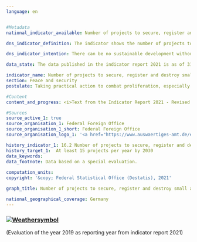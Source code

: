 ```yaml
---
language: en    


#Metadata    
national_indicator_available: Number of projects to secure, register and destroy small arms and light weapons carried out by Germany in affected regions of the world    

dns_indicator_definition: The indicator shows the number of projects to secure, register and destroy small arms and light weapons (SALW) carried out in Africa, Eastern and South-Eastern Europe, Latin America and Asia with German financial support.    

dns_indicator_intention: There can be no sustainable development without peace and no peace without sustainable development – as emphasised in the preamble to the 2030 Agenda for Sustainable Development. With the measures covered by this indicator, Germany contributes to peacekeeping in a specific and tangible way. The goal is for Germany to carry out at least 15 projects to secure, register and destroy SALW each year.    

data_state: The data published in the indicator report 2021 is as of 31.12.2020. The data shown on the DNS-Online-Platform is updated regularly, so that more current data may be available online than published in the indicator report 2021.    

indicator_name: Number of projects to secure, register and destroy small arms and light weapons carried out by Germany in affected regions of the world    
section: Peace and security    
postulate: Taking practical action to combat proliferation, especially of small arms    

#Content    
content_and_progress: <i>Text from the Indicator Report 2021 - Revised translation</i><br><br>The data for the indicator come from a special evaluation by the Federal Foreign Office. This special evaluation found that the number of projects run per year rose from 8 in 2006 to 31 in 2019. According to the evaluation, the goal of Germany involving itself through at least 15 projects annually was already achieved for the first time in 2012. With the exception of 2013, that target was also reached or even exceeded in the years that followed. The regional focuses of Germany’s involvement were in East and West Africa, the Western Balkans and Ukraine. Other projects were supported in Latin America and the Caribbean. It is possible that projects with run-times longer than one year were counted more than once.<br><br>The projects reported are not all financed exclusively by the Federal Foreign Office but may also receive third-party funds. The indicator therefore includes those projects only partially funded from the public purse. Notably, the number of projects carried out says nothing about their scale or their level of success. Clearly formulated and communicated criteria are essential, moreover, for a project to be unequivocally categorised as in line with the indicator’s aims. The German Government’s Annual Disarmament Report contains a list of projects with the objective of SALW control, alongside their sources of funding. Their number differs from those reported for this indicator. One reason for this may be the particular focus of individual projects, which affects whether they are taken into account. This means that the indicator depicts more than the extent of state involvement in these projects.<br><br>In accordance with the guidelines on statistical reporting issued by its Development Assistance Committee, the Organisation for Economic Co-operation and Development (OECD) also publishes detailed figures on projects for reintegration and SALW control (CRS Purpose Code 15240). There are some discrepancies here too, which may arise from a project, though its objective is SALW control, being part of a larger project with a focus which precludes its inclusion in this category.<br><br>If the indicator were based on the number of projects counted in the above-mentioned OECD category, the target of at least 15 projects would have been reached in 2006 and every year since 2016. The target value would not have been achieved in the intervening years. In 2019, the OECD counted 22 projects. However, those projects also included measures for reintegrating former combatants from armed groups into society. Without such reintegration projects, the number of project exclusively or chiefly intended to combat SALW would be lower.    

#Sources    
source_active_1: true
source_organisation_1: Federal Foreign Office 
source_organisation_1_short: Federal Foreign Office 
source_organisation_logo_1: '<a href="https://www.auswaertiges-amt.de/en"><img src="https://g205sdgs.github.io/sdg-indicators/public/LogosEn/aa.png" alt=" Federal Foreign Office " title="Click here to visit the homepage of the organization" style="border: transparent"/></a>'    

history_indicator_1: 16.2 Number of projects to secure, register and destroy small arms and light weapons carried out by Germany in affected regions of the world                    
history_target_1:  At least 15 projects per year by 2030    
data_keywords:    
data_footnote: Data based on a special evaluation.    
    
computation_units:     
copyright: '&copy; Federal Statistical Office (Destatis), 2021'    

graph_title: Number of projects to secure, register and destroy small arms and light weapons carried out by Germany in affected regions of the world    

national_geographical_coverage: Germany    
---    
```

<div>
  <div class="my-header">
    <h3>
      <a href="https://sustainabledevelopment-deutschland.github.io/en/status/"><img src="https://g205sdgs.github.io/sdg-indicators/public/Wettersymbole/Sonne.png" title="If the trend continues, the target value will be met or the difference between the target value and the current value will be less than 5&nbsp;%" alt="Weathersymbol" />
      </a>
    </h3>
  </div>
  <div class="my-header-note">
    <span> (Evaluation of the year 2019 as reporting year from indicator report 2021)</span>
  </div>
</div>